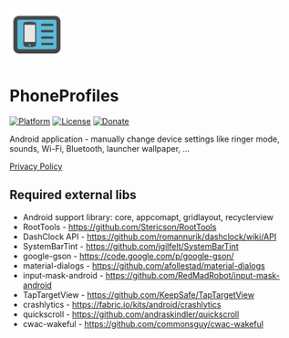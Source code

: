 ![PhoneProfiles icon](/art/ic_launcher_README.png)  

PhoneProfiles
=============

[![Platform](https://img.shields.io/badge/platform-android-green.svg)](http://developer.android.com/index.html)
[![License](https://img.shields.io/hexpm/l/plug.svg)](https://github.com/henrichg/PhoneProfiles/blob/master/LICENSE)
[![Donate](https://img.shields.io/badge/Donate-PayPal-green.svg)](paypal.me/HenrichGron)

Android application - manually change device settings like ringer mode, sounds, Wi-Fi, Bluetooth, launcher wallpaper, ...

[Privacy Policy](https://sites.google.com/site/phoneprofiles/home/privacy-policy)

Required external libs
----------------------

- Android support library: core, appcomapt, gridlayout, recyclerview
- RootTools - https://github.com/Stericson/RootTools
- DashClock API - https://github.com/romannurik/dashclock/wiki/API
- SystemBarTint - https://github.com/jgilfelt/SystemBarTint
- google-gson - https://code.google.com/p/google-gson/
- material-dialogs - https://github.com/afollestad/material-dialogs
- input-mask-android - https://github.com/RedMadRobot/input-mask-android
- TapTargetView - https://github.com/KeepSafe/TapTargetView
- crashlytics - https://fabric.io/kits/android/crashlytics
- quickscroll - https://github.com/andraskindler/quickscroll
- cwac-wakeful - https://github.com/commonsguy/cwac-wakeful
